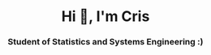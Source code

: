 <h1 align="center">Hi 👋, I'm Cris</h1>
<h3 align="center">Student of Statistics and Systems Engineering :)</h3>
